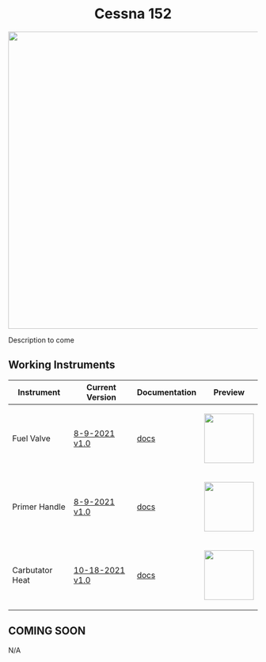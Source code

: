 <!-- PROJECT LOGO -->
<p align="center">
  <h1 align="center">Cessna 152</h1>
</p>
<p align="center"><img src="https://user-images.githubusercontent.com/75218511/133681131-782ddc70-b93a-4f0d-b85b-9b0684bd2002.png" width="600"/></p>
<p>Description to come</p>

## Working Instruments

Instrument | Current Version | Documentation | Preview
-------------|-----------------|--------------|--------------
Fuel Valve | [8-9-2021 v1.0](https://github.com/Simstrumentation/Air-Manager/blob/main/Instruments/Cessna_152/Cessna_152-Fuel%20Valve/Cessna_152-Fuel%20Valve.siff) | [docs](/msfs2020/Cessna_152/Cessna_152-Fuel%20Valve) | <p align="center"><img src="https://github.com/Simstrumentation/Air-Manager/blob/main/Instruments/Cessna_152/Cessna_152-Fuel%20Valve/c869bf68-8bd0-4fc4-26f5-712f71de0580/preview.png?raw=true" width="100"> </p>
Primer Handle | [8-9-2021 v1.0](https://github.com/Simstrumentation/Air-Manager/blob/main/Instruments/Cessna_152/Cessna_152-Primer%20Handle/Cessna_152-Primer%20Handle.siff) | [docs](/msfs2020/Cessna_152/Cessna_152-Primer%20Handle) | <p align="center"><img src="https://github.com/Simstrumentation/Air-Manager/blob/main/Instruments/Cessna_152/Cessna_152-Primer%20Handle/121e8b34-522a-4d62-bf79-593803671e97/preview.png?raw=true" width="100"> </p>
Carbutator Heat | [10-18-2021 v1.0](https://github.com/Simstrumentation/Air-Manager/blob/main/Instruments/Cessna_152/Cessna_152-Carb_Heat/C152%20-%20Caburator%20Heat.siff) | [docs](/msfs2020/Cessna_152/Cessna_152-Carb_Heat) | <p align="center"><img src="https://github.com/Simstrumentation/Air-Manager/blob/main/Instruments/Cessna_152/Cessna_152-Carb_Heat/7181b056-0376-4655-2a44-3f4b2cda5116/preview.png" width="100"> </p>

## COMING SOON
N/A
<!-- ROADMAP -->
